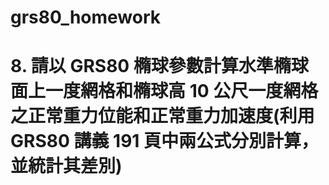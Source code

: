 # grs80_homework
# 8.	請以 GRS80 橢球參數計算水準橢球面上一度網格和橢球高 10 公尺一度網格之正常重力位能和正常重力加速度(利用 GRS80 講義 191 頁中兩公式分別計算，並統計其差別)



